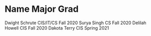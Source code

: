 Name             Major       Grad 
=======================================
Dwight Schrute   CIS/IT/CS   Fall 2020
Surya Singh      CS          Fall 2020
Delilah Howell   CIS         Fall 2020
Dakota Terry     CIS        Spring 2021
